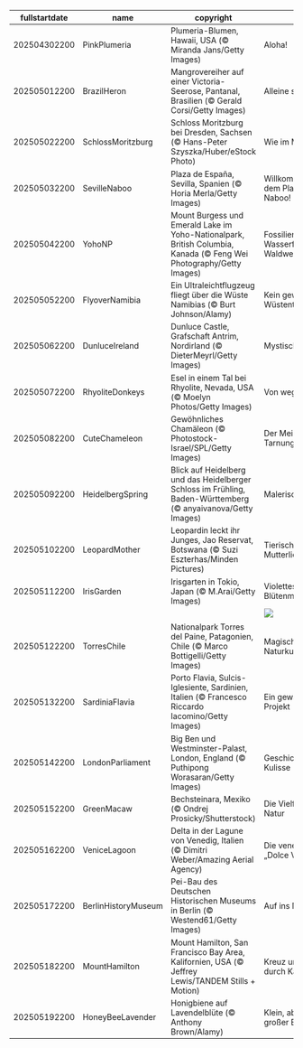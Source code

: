 |fullstartdate|name|copyright|title|image|
|--|--|--|--|--|
202504302200|PinkPlumeria|Plumeria-Blumen, Hawaii, USA (© Miranda Jans/Getty Images)|Aloha!|![](/de-DE/2025/05/202504302200PinkPlumeria.jpg)|
202505012200|BrazilHeron|Mangrovereiher auf einer Victoria-Seerose, Pantanal, Brasilien (© Gerald Corsi/Getty Images)|Alleine segeln|![](/de-DE/2025/05/202505012200BrazilHeron.jpg)|
202505022200|SchlossMoritzburg|Schloss Moritzburg bei Dresden, Sachsen (© Hans-Peter Szyszka/Huber/eStock Photo)|Wie im Märchen|![](/de-DE/2025/05/202505022200SchlossMoritzburg.jpg)|
202505032200|SevilleNaboo|Plaza de España, Sevilla, Spanien (© Horia Merla/Getty Images)|Willkommen auf dem Planeten Naboo!|![](/de-DE/2025/05/202505032200SevilleNaboo.jpg)|
202505042200|YohoNP|Mount Burgess und Emerald Lake im Yoho-Nationalpark, British Columbia, Kanada (© Feng Wei Photography/Getty Images)|Fossilien, Wasserfälle und Waldwege|![](/de-DE/2025/05/202505042200YohoNP.jpg)|
202505052200|FlyoverNamibia|Ein Ultraleichtflugzeug fliegt über die Wüste Namibias (© Burt Johnson/Alamy)|Kein gewöhnlicher Wüstentrip|![](/de-DE/2025/05/202505052200FlyoverNamibia.jpg)|
202505062200|DunluceIreland|Dunluce Castle, Grafschaft Antrim, Nordirland (© DieterMeyrl/Getty Images)|Mystische Mauern|![](/de-DE/2025/05/202505062200DunluceIreland.jpg)|
202505072200|RhyoliteDonkeys|Esel in einem Tal bei Rhyolite, Nevada, USA (© Moelyn Photos/Getty Images)|Von wegen faul|![](/de-DE/2025/05/202505072200RhyoliteDonkeys.jpg)|
202505082200|CuteChameleon|Gewöhnliches Chamäleon (© Photostock-Israel/SPL/Getty Images)|Der Meister der Tarnung|![](/de-DE/2025/05/202505082200CuteChameleon.jpg)|
202505092200|HeidelbergSpring|Blick auf Heidelberg und das Heidelberger Schloss im Frühling, Baden-Württemberg (© anyaivanova/Getty Images)|Malerische Idylle|![](/de-DE/2025/05/202505092200HeidelbergSpring.jpg)|
202505102200|LeopardMother|Leopardin leckt ihr Junges, Jao Reservat, Botswana (© Suzi Eszterhas/Minden Pictures)|Tierische Mutterliebe|![](/de-DE/2025/05/202505102200LeopardMother.jpg)|
202505112200|IrisGarden|Irisgarten in Tokio, Japan (© M.Arai/Getty Images)|Violettes Blütenmeer|![](/de-DE/2025/05/202505112200IrisGarden.jpg)|
||||![](/de-DE/2025/05/.jpg)|
202505122200|TorresChile|Nationalpark Torres del Paine, Patagonien, Chile (© Marco Bottigelli/Getty Images)|Magische Naturkulisse|![](/de-DE/2025/05/202505122200TorresChile.jpg)|
202505132200|SardiniaFlavia|Porto Flavia, Sulcis-Iglesiente, Sardinien, Italien (© Francesco Riccardo Iacomino/Getty Images)|Ein gewagtes Projekt|![](/de-DE/2025/05/202505132200SardiniaFlavia.jpg)|
202505142200|LondonParliament|Big Ben und Westminster-Palast, London, England (© Puthipong Worasaran/Getty Images)|Geschichtsträchtige Kulisse|![](/de-DE/2025/05/202505142200LondonParliament.jpg)|
202505152200|GreenMacaw|Bechsteinara, Mexiko (© Ondrej Prosicky/Shutterstock)|Die Vielfalt der Natur|![](/de-DE/2025/05/202505152200GreenMacaw.jpg)|
202505162200|VeniceLagoon|Delta in der Lagune von Venedig, Italien (© Dimitri Weber/Amazing Aerial Agency)|Die venezianische „Dolce Vita“|![](/de-DE/2025/05/202505162200VeniceLagoon.jpg)|
202505172200|BerlinHistoryMuseum|Pei-Bau des Deutschen Historischen Museums in Berlin (© Westend61/Getty Images)|Auf ins Museum!|![](/de-DE/2025/05/202505172200BerlinHistoryMuseum.jpg)|
202505182200|MountHamilton|Mount Hamilton, San Francisco Bay Area, Kalifornien, USA (© Jeffrey Lewis/TANDEM Stills + Motion)|Kreuz und quer durch Kalifornien|![](/de-DE/2025/05/202505182200MountHamilton.jpg)|
202505192200|HoneyBeeLavender|Honigbiene auf Lavendelblüte (© Anthony Brown/Alamy)|Klein, aber von großer Bedeutung|![](/de-DE/2025/05/202505192200HoneyBeeLavender.jpg)|
